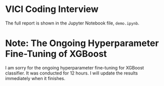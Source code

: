 # VICI Coding Interview

The full report is shown in the Jupyter Notebook file, ``demo.ipynb``.

# Note: The Ongoing Hyperparameter Fine-Tuning of XGBoost
I am sorry for the ongoing hyperparameter fine-tuning for XGBoost classifier. It was conducted for 12 hours. I will update the results immediately when it finishes.